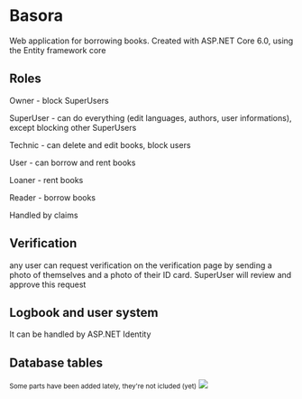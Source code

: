 <h1> Basora </h1>
<p>Web application for borrowing books. Created with ASP.NET Core 6.0, using the Entity framework core</p>
<h2>
Roles</h2>
<p>Owner - block SuperUsers </p>
<p>SuperUser -  can do everything (edit languages, authors, user informations), except blocking other SuperUsers</p>
<p>Technic - can delete and edit books, block users</p>
<p>User - can borrow and rent books</p>
<p>Loaner - rent books</p>
<p>Reader - borrow books</p>
<p>Handled by claims</p>
<h2>
Verification</h2>
<p>any user can request verification on the verification page by sending a photo of themselves and a photo of their ID card. SuperUser will review and approve this request</p>
<h2>Logbook and user system</h2>
<p>It can be handled by ASP.NET Identity</p>
<h2>Database tables</h2>
<small>Some parts have been added lately, they're not icluded (yet)</small>
<img src="https://user-images.githubusercontent.com/71689781/188394797-03232a1d-75b5-459e-b46a-eb16602121cd.jpg">
